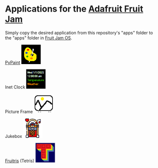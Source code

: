 # Applications for the [Adafruit Fruit Jam](https://www.adafruit.com/product/6200)

Simply copy the desired application from this repository's "apps" folder to the "apps" folder in [Fruit Jam OS](https://github.com/adafruit/Fruit-Jam-OS).

[PyPaint](https://learn.adafruit.com/pypaint/overview)    ![PyPaint](https://github.com/RetiredWizard/Fruit-Jam-OS_MyApps/blob/main/apps/CircuitPython_PyPaint/icon.bmp)  

    
Inet Clock    ![Inet Clock](https://github.com/RetiredWizard/Fruit-Jam-OS_MyApps/blob/main/apps/Clock/icon.bmp)  

  
Picture Frame    ![Picture Frame](https://github.com/RetiredWizard/Fruit-Jam-OS_MyApps/blob/main/apps/Picture_Frame/resources/Picture_Frame.bmp)  

    
Jukebox    ![Jukebox](https://github.com/RetiredWizard/Fruit-Jam-OS_MyApps/blob/main/apps/Jukebox/Jukebox.bmp)  

  
[Fruitris](https://github.com/relic-se/Fruit_Jam_Fruitris) (Tetris)   ![Fruitris](https://github.com/RetiredWizard/Fruit-Jam-OS_MyApps/blob/main/apps/Fruitris/icon.bmp)  

